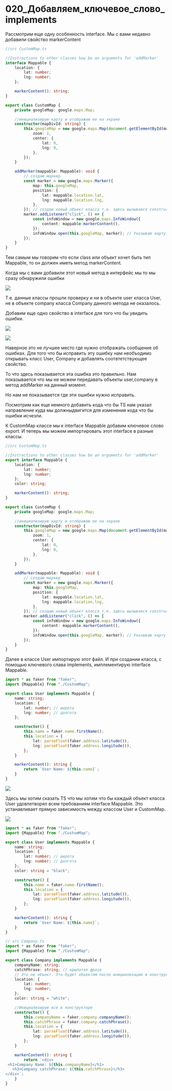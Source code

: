 # 020_Добавляем_ключевое_слово_implements

Рассмотрим еще одну особенность interface. Мы с вами недавно добавили свойство markerContent

```ts
//src CustomMap.ts

//Instractions to other classes how be an arguments for 'addMarker'
interface Mappable {
    location: {
        lat: number;
        lng: number;
    };

    markerContent(): string;
}

export class CustomMap {
    private googleMap: google.maps.Map;

    //инициализирую карту и отображаю ее на экране
    constructor(mapDivId: string) {
        this.googleMap = new google.maps.Map(document.getElementById(mapDivId), {
            zoom: 1,
            center: {
                lat: 0,
                lng: 0,
            },
        });
    }

    addMarker(mappable: Mappable): void {
        // создаю маркер
        const marker = new google.maps.Marker({
            map: this.googleMap,
            position: {
                lat: mappable.location.lat,
                lng: mappable.location.lng,
            },
        }); // создаю новый объект класса т.е. здесь вызываеся constructor в который мы можем передать какие-то опции map position
        marker.addListener("click", () => {
            const infoWindow = new google.maps.InfoWindow({
                content: mappable.markerContent(),
            });
            infoWindow.open(this.googleMap, marker); // Указываю карту и маркер
        });
    }
}

```

Тем самым мы говорим что если class или объект хочет быть тип Mappable, то он должен иметь метод markerContent.

Когда мы с вами добавили этот новый метод в интерфейс мы то мы сразу обнаружили ошибки

![](img/001.jpg)

Т.е. данные классы прошли проверку и ни в объекте user класса User, не в объекте company класса Company данного метода
не оказалось.

Добавим еще одно свойство в interface для того что бы увидить ошибки.

![](img/002.jpg)

![](img/003.jpg)

Наверное это не лучшее место где нужно отображать сообщение об ошибках. Для того что бы исправить эту ошибку нам
необъодимо открывать класс User, Company и добавлять соотвтетствующее свойство.

То что здесь показывается эта ошибка это правильно. Нам показывается что мы не можем передавать объекты user,company в
метод addMarker на данный момент.

Но нам не показывается где эти ошибки нужно исправить.

Посмотрим как еще немного добавить кода что бы TS нам указал направление куда мы должныдвигится для изменения кода что
бы ошибки исчезли.

К CustomMap классе мы к interface Mappable добавим ключевое слово export. И теперь мы можем импортировать этот interface
в разные классы.

```ts
//src CustomMap.ts

//Instractions to other classes how be an arguments for 'addMarker'
export interface Mappable {
    location: {
        lat: number;
        lng: number;
    };
    color: string;

    markerContent(): string;
}

export class CustomMap {
    private googleMap: google.maps.Map;

    //инициализирую карту и отображаю ее на экране
    constructor(mapDivId: string) {
        this.googleMap = new google.maps.Map(document.getElementById(mapDivId), {
            zoom: 1,
            center: {
                lat: 0,
                lng: 0,
            },
        });
    }

    addMarker(mappable: Mappable): void {
        // создаю маркер
        const marker = new google.maps.Marker({
            map: this.googleMap,
            position: {
                lat: mappable.location.lat,
                lng: mappable.location.lng,
            },
        }); // создаю новый объект класса т.е. здесь вызываеся constructor в который мы можем передать какие-то опции map position
        marker.addListener("click", () => {
            const infoWindow = new google.maps.InfoWindow({
                content: mappable.markerContent(),
            });
            infoWindow.open(this.googleMap, marker); // Указываю карту и маркер
        });
    }
}

```

Далее в классе User импортирую этот файл. И при создании класса, с помощью ключевого слава implements, имплементирую
interface Mappable.

```ts
import * as faker from "faker";
import {Mappable} from "./CustomMap";

export class User implements Mappable {
    name: string;
    location: {
        lat: number; // широта
        lng: number; // долгота
    };

    constructor() {
        this.name = faker.name.firstName();
        this.location = {
            lat: parseFloat(faker.address.latitude()),
            lng: parseFloat(faker.address.longitude()),
        };
    }

    markerContent(): string {
        return `User Name: ${this.name}`;
    }
}

```

![](img/004.jpg)

Здесь мы хотим сказать TS что мы хотим что бы каждый объект класса User удовлетворял всем требованиям interface
Mappable. Это устанавливает прямую зависимость между классом User и CustomMap.

![](img/005.jpg)

```ts
import * as faker from "faker";
import {Mappable} from "./CustomMap";

export class User implements Mappable {
    name: string;
    location: {
        lat: number; // широта
        lng: number; // долгота
    };
    color: string = "black";

    constructor() {
        this.name = faker.name.firstName();
        this.location = {
            lat: parseFloat(faker.address.latitude()),
            lng: parseFloat(faker.address.longitude()),
        };
    }

    markerContent(): string {
        return `User Name: ${this.name}`;
    }
}

```

```ts
// src Company.ts
import * as faker from "faker";
import {Mappable} from "./CustomMap";

export class Company implements Mappable {
    companyName: string;
    catchPhrase: string; // крылатая фраза
    // Это не объект. Это будет объектом после инициализации в конструкторе
    location: {
        lat: number;
        lng: number;
    };
    color: string = "white";

    //Инициализирую все в конструкторе
    constructor() {
        this.companyName = faker.company.companyName();
        this.catchPhrase = faker.company.catchPhrase();
        this.location = {
            lat: parseFloat(faker.address.latitude()),
            lng: parseFloat(faker.address.longitude()),
        };
    }

    markerContent(): string {
        return `<div>
 <h1>Company Name: ${this.companyName}</h1>
   <h3>Company catchPhrase: ${this.catchPhrase}</h3> 
</div>`;
    }
}

```

